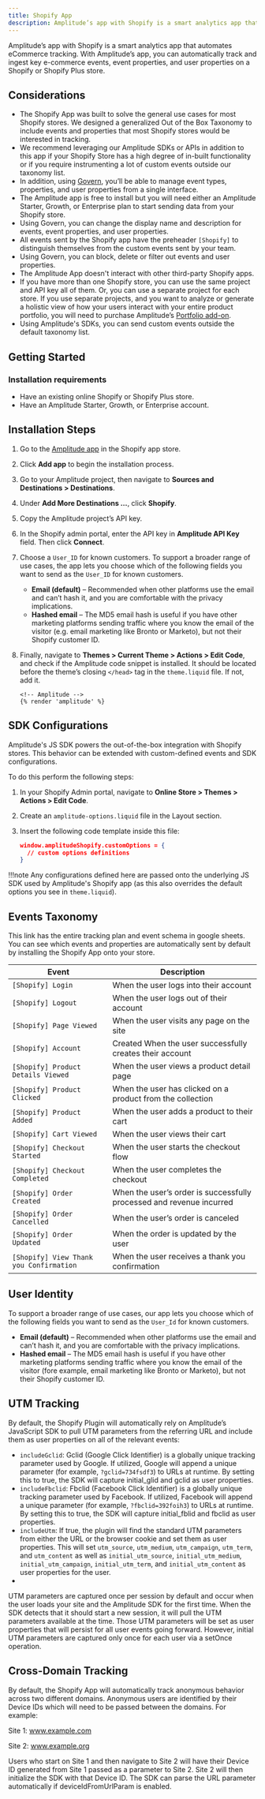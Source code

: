 ```yaml
---
title: Shopify App
description: Amplitude’s app with Shopify is a smart analytics app that automates eCommerce tracking. 
---
```


Amplitude’s app with Shopify is a smart analytics app that automates eCommerce tracking. With Amplitude’s app, you can automatically track and ingest key e-commerce events, event properties, and user properties on a Shopify or Shopify Plus store.

## Considerations

- The Shopify App was built to solve the general use cases for most Shopify stores. We designed a generalized Out of the Box Taxonomy to include events and properties that most Shopify stores would be interested in tracking.
- We recommend leveraging our Amplitude SDKs or APIs in addition to this app if your Shopify Store has a high degree of in-built functionality or if you require instrumenting a lot of custom events outside our taxonomy list. 
- In addition, using [Govern](https://help.amplitude.com/hc/en-us/articles/360043750992-Govern-Manage-your-Amplitude-data-at-scale), you’ll be able to manage event types, properties, and user properties from a single interface.
- The Amplitude app is free to install but you will need either an Amplitude Starter, Growth, or Enterprise plan to start sending data from your Shopify store.
- Using Govern, you can change the display name and description for events, event properties, and user properties.
- All events sent by the Shopify app have the preheader `[Shopify]` to distinguish themselves from the custom events sent by your team.
- Using Govern, you can block, delete or filter out events and user properties.
- The Amplitude App doesn't interact with other third-party Shopify apps.
- If you have more than one Shopify store, you can use the same project and API key all of them. Or, you can use a separate project for each store. If you use separate projects, and you want to analyze or generate a holistic view of how your users interact with your entire product portfolio, you will need to purchase Amplitude’s [Portfolio add-on](https://help.amplitude.com/hc/en-us/articles/360002750712-Portfolio-Conduct-cross-project-analysis-in-Amplitude).
- Using Amplitude's SDKs, you can send custom events outside the default taxonomy list.

## Getting Started

### Installation requirements

- Have an existing online Shopify or Shopify Plus store.
- Have an Amplitude Starter, Growth, or Enterprise account.

## Installation Steps

1. Go to the [Amplitude app](https://www.google.com/url?q=https://apps.shopify.com/amplitude?surface_detail%3Damplitude%26surface_inter_position%3D1%26surface_intra_position%3D2%26surface_type%3Dsearch&sa=D&source=docs&ust=1639610653341000&usg=AOvVaw2Z_lud4-S1WhAHoDKWdJKC) in the Shopify app store.
2. Click **Add app** to begin the installation process.
3. Go to your Amplitude project, then navigate to **Sources and Destinations > Destinations**.
4. Under **Add More Destinations …**, click **Shopify**.
5. Copy the Amplitude project’s API key.
6. In the Shopify admin portal, enter the API key in **Amplitude API Key** field. Then click **Connect**.
7. Choose a `User_ID` for known customers. To support a broader range of use cases, the app lets you choose which of the following fields you want to send as the `User_ID` for known customers.
   - **Email (default)** – Recommended when other platforms use the email and can’t hash it, and you are comfortable with the privacy implications.
   - **Hashed email** – The MD5 email hash is useful if you have other marketing platforms sending traffic where you know the email of the visitor (e.g. email marketing like Bronto or Marketo), but not their Shopify customer ID.
8. Finally, navigate to **Themes > Current Theme > Actions > Edit Code**, and check if the Amplitude code snippet is installed. It should be located before the theme’s closing `</head>` tag in the `theme.liquid` file. If not, add it.

    ```liquid
    <!-- Amplitude -->
    {% render 'amplitude' %}
    ```

## SDK Configurations

Amplitude's JS SDK powers the out-of-the-box integration with Shopify stores. This behavior can be extended with custom-defined events and SDK configurations.

To do this perform the following steps:

1. In your Shopify Admin portal, navigate to **Online Store > Themes > Actions > Edit Code**.
2. Create an `amplitude-options.liquid` file in the Layout section.
3.  Insert the following code template inside this file:
  
    ```json
    window.amplitudeShopify.customOptions = {
      // custom options definitions
    }
    ```

!!!note
    Any configurations defined here are passed onto the underlying JS SDK used by Amplitude's Shopify app (as this also overrides the default options you see in `theme.liquid`).

## Events Taxonomy

This link has the entire tracking plan and event schema in google sheets. You can see which events and properties are automatically sent by default by installing the Shopify App onto your store.

|<div class="big-column">Event</div>|	Description|
|------|--------|
|`[Shopify] Login`|When the user logs into their account|
|`[Shopify] Logout`|	When the user logs out of their account|
|`[Shopify] Page Viewed`|	When the user visits any page on the site|
|`[Shopify] Account` |Created	When the user successfully creates their account|
|`[Shopify] Product Details Viewed`|	When the user views a product detail page|
|`[Shopify] Product Clicked`| When the user has clicked on a product from the collection|
|`[Shopify] Product Added`| When the user adds a product to their cart|
|`[Shopify] Cart Viewed`| When the user views their cart|
|`[Shopify] Checkout Started`| When the user starts the checkout flow|
|`[Shopify] Checkout Completed`|	When the user completes the checkout|
|`[Shopify] Order Created` | When the user’s order is successfully processed and revenue incurred|
|`[Shopify] Order Cancelled`| When the user’s order is canceled|
|`[Shopify] Order Updated`|When the order is updated by the user|
|`[Shopify] View Thank you Confirmation`|When the user receives a thank you confirmation|

## User Identity

To support a broader range of use cases, our app lets you choose which of the following fields you want to send as the `User_Id` for known customers.

- **Email (default)** – Recommended when other platforms use the email and can’t hash it, and you are comfortable with the privacy implications.
- **Hashed email** – The MD5 email hash is useful if you have other marketing platforms sending traffic where you know the email of the visitor (fore example, email marketing like Bronto or Marketo), but not their Shopify customer ID.

## UTM Tracking

By default, the Shopify Plugin will automatically rely on Amplitude’s JavaScript SDK to pull UTM parameters from the referring URL and include them as user properties on all of the relevant events:

- `includeGclid`: Gclid (Google Click Identifier) is a globally unique tracking parameter used by Google. If utilized, Google will append a unique parameter (for example, `?gclid=734fsdf3`) to URLs at runtime. By setting this to true, the SDK will capture initial_glid and gclid as user properties.
- `includeFbclid`: Fbclid (Facebook Click Identifier) is a globally unique tracking parameter used by Facebook. If utilized, Facebook will append a unique parameter (for example, `?fbclid=392foih3`) to URLs at runtime. By setting this to true, the SDK will capture initial_fblid and fbclid as user properties.
- `includeUtm`: If true, the plugin will find the standard UTM parameters from either the URL or the browser cookie and set them as user properties. This will set `utm_source`, `utm_medium`, `utm_campaign`, `utm_term`, and `utm_content` as well as `initial_utm_source`, `initial_utm_medium`, `initial_utm_campaign`, `initial_utm_term`, and `initial_utm_content` as user properties for the user.
- 
UTM parameters are captured once per session by default and occur when the user loads your site and the Amplitude SDK for the first time. When the SDK detects that it should start a new session, it will pull the UTM parameters available at the time. Those UTM parameters will be set as user properties that will persist for all user events going forward. However, initial UTM parameters are captured only once for each user via a setOnce operation.

## Cross-Domain Tracking

By default, the Shopify App will automatically track anonymous behavior across two different domains. Anonymous users are identified by their Device IDs which will need to be passed between the domains. For example:

Site 1: www.example.com

Site 2: www.example.org

Users who start on Site 1 and then navigate to Site 2 will have their Device ID generated from Site 1 passed as a parameter to Site 2. Site 2 will then initialize the SDK with that Device ID. The SDK can parse the URL parameter automatically if deviceIdFromUrlParam is enabled.

